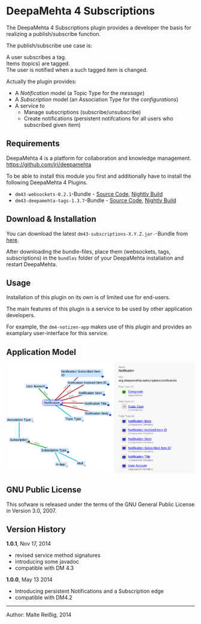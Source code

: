 
# DeepaMehta 4 Subscriptions

The DeepaMehta 4 Subscriptions plugin provides a developer the basis for realizing a publish/subscribe function.

The publish/subscribe use case is:

A user subscribes a tag.  
Items (topics) are tagged.  
The user is notified when a such tagged item is changed.  

Actually the plugin provides:
*   A *Notification* model (a Topic Type for the _message_)
*   A *Subscription* model (an Association Type for the _configurations_)
*   A service to
    *    Manage subscriptions (subscribe/unsubscribe)
    *    Create notifications (persistent notifcations for all users who subscribed given item)


## Requirements

DeepaMehta 4 is a platform for collaboration and knowledge management.
https://github.com/jri/deepamehta

To be able to install this module you first and additionally have to install the following DeepaMehta 4 Plugins.

* `dm43-websockets-0.2.1`-Bundle - [Source Code](https://github.com/jri/dm4-websockets), [Nightly Build](http://download.deepamehta.de/nightly/)
* `dm43-deepamehta-tags-1.3.7`-Bundle - [Source Code](https://github.com/mukil/dm4.tags), [Nightly Build](http://download.deepamehta.de/nightly/)

## Download & Installation

You can download the latest `dm43-subscriptions-X.Y.Z.jar-`-Bundle from [here](http://download.deepamehta.de/nightly/).

After downloading the bundle-files, place them (websockets, tags, subscriptions) in the `bundles` folder of your DeepaMehta installation and restart DeepaMehta.

## Usage 

Installation of this plugin on its own is of limited use for end-users.

The main features of this plugin is a service to be used by other application developers.

For example, the `dm4-notizen-app` makes use of this plugin and provides an examplary user-interface for this service.

## Application Model

![Screenshot of Subscription Application Model in DM, Selected TopicType Notification](/subscription_model_doc.png)

## GNU Public License

This sofware is released under the terms of the GNU General Public License in Version 3.0, 2007.

## Version History

**1.0.1**, Nov 17, 2014
- revised service method signatures
- introducing some javadoc
- compatible with DM 4.3

**1.0.0**, May 13 2014
- Introducing persistent Notifications and a Subscription edge
- compatible with DM4.2

--------------------------
Author: Malte Reißig, 2014

